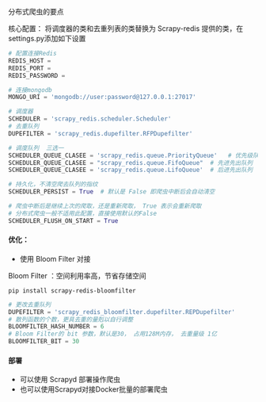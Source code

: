 分布式爬虫的要点



核心配置： 将调度器的类和去重列表的类替换为 Scrapy-redis 提供的类，在settings.py添加如下设置

```python
# 配置连接Redis
REDIS_HOST = 
REDIS_PORT = 
REDIS_PASSWORD = 

# 连接mongodb
MONGO_URI = 'mongodb://user:password@127.0.0.1:27017'

# 调度器
SCHEDULER = 'scrapy_redis.scheduler.Scheduler'
# 去重队列
DUPEFILTER = 'scrapy_redis.dupefilter.RFPDupefilter'

# 调度队列  三选一
SCHEDULER_QUEUE_CLASEE = 'scrapy_redis.queue.PriorityQueue'   # 优先级队列
SCHEDULER_QUEUE_CLASEE = "scrapy_redis.queue.FifoQueue"  # 先进先出队列
SCHEDULER_QUEUE_CLASEE = 'scrapy_redis.queue.LifoQueue'  # 后进先出队列 

# 持久化，不清空爬去队列的指纹
SCHEDULER_PERSIST = True  # 默认是 False 即爬虫中断后会自动清空

# 爬虫中断后是继续上次的爬取，还是重新爬取， True 表示会重新爬取
# 分布式爬虫一般不适用此配置，直接使用默认的False
SCHEDULER_FLUSH_ON_START = True
```



#### 优化：

- 使用 Bloom Filter 对接

Bloom Filter ：空间利用率高，节省存储空间

`pip install scrapy-redis-bloomfilter`

```python
# 更改去重队列
DUPEFILTER = 'scrapy_redis_bloomfilter.dupefilter.REPDupefilter'
# 散列函数的个数，更具去重的量剋以自行调整
BLOOMFILTER_HASH_NUMBER = 6
# Bloom Filter的 bit 参数，默认是30， 占用128M内存， 去重量级 1亿
BLOOMFILTER_BIT = 30
```



#### 部署

- 可以使用 Scrapyd 部署操作爬虫
- 也可以使用Scrapyd对接Docker批量的部署爬虫

